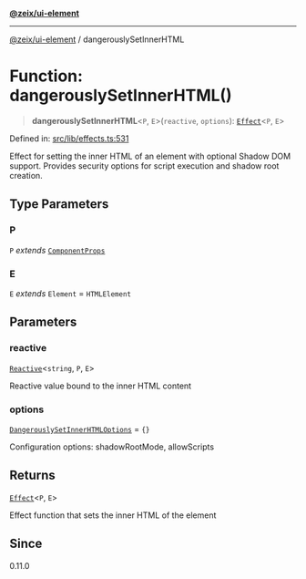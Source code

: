 [**@zeix/ui-element**](../README.md)

***

[@zeix/ui-element](../globals.md) / dangerouslySetInnerHTML

# Function: dangerouslySetInnerHTML()

> **dangerouslySetInnerHTML**\<`P`, `E`\>(`reactive`, `options`): [`Effect`](../type-aliases/Effect.md)\<`P`, `E`\>

Defined in: [src/lib/effects.ts:531](https://github.com/zeixcom/ui-element/blob/1c318eb583bce4633e1df4a42dee77859303e28e/src/lib/effects.ts#L531)

Effect for setting the inner HTML of an element with optional Shadow DOM support.
Provides security options for script execution and shadow root creation.

## Type Parameters

### P

`P` *extends* [`ComponentProps`](../type-aliases/ComponentProps.md)

### E

`E` *extends* `Element` = `HTMLElement`

## Parameters

### reactive

[`Reactive`](../type-aliases/Reactive.md)\<`string`, `P`, `E`\>

Reactive value bound to the inner HTML content

### options

[`DangerouslySetInnerHTMLOptions`](../type-aliases/DangerouslySetInnerHTMLOptions.md) = `{}`

Configuration options: shadowRootMode, allowScripts

## Returns

[`Effect`](../type-aliases/Effect.md)\<`P`, `E`\>

Effect function that sets the inner HTML of the element

## Since

0.11.0
